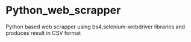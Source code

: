 # Python_web_scrapper
Python based web scrapper using bs4,selenium-webdriver libraries and produces result in CSV format
